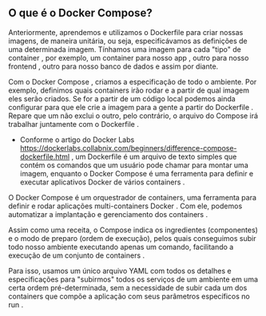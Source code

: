 ## O que é o Docker Compose? ## 

Anteriormente, aprendemos e utilizamos o Dockerfile para criar nossas imagens, de maneira unitária, ou seja, especificávamos as definições de uma determinada imagem. Tínhamos uma imagem para cada "tipo" de container , por exemplo, um container para nosso app , outro para nosso frontend , outro para nosso banco de dados e assim por diante.

Com o Docker Compose , criamos a especificação de todo o ambiente. Por exemplo, definimos quais containers irão rodar e a partir de qual imagem eles serão criados. Se for a partir de um código local podemos ainda configurar para que ele crie a imagem para a gente a partir do Dockerfile . Repare que um não exclui o outro, pelo contrário, o arquivo do Compose irá trabalhar juntamente com o Dockerfile .

  * Conforme o artigo do Docker Labs https://dockerlabs.collabnix.com/beginners/difference-compose-dockerfile.html , um Dockerfile é um arquivo de texto simples que contém os comandos que um usuário pode chamar para montar uma imagem, enquanto o Docker Compose é uma ferramenta para definir e executar aplicativos Docker de vários containers .

O Docker Compose é um orquestrador de containers, uma ferramenta para definir e rodar aplicações multi-containers Docker . Com ele, podemos automatizar a implantação e gerenciamento dos containers .

Assim como uma receita, o Compose indica os ingredientes (componentes) e o modo de preparo (ordem de execução), pelos quais conseguimos subir todo nosso ambiente executando apenas um comando, facilitando a execução de um conjunto de containers .

Para isso, usamos um único arquivo YAML com todos os detalhes e especificações para "subirmos" todos os serviços de um ambiente em uma certa ordem pré-determinada, sem a necessidade de subir cada um dos containers que compõe a aplicação com seus parâmetros específicos no run .
 
